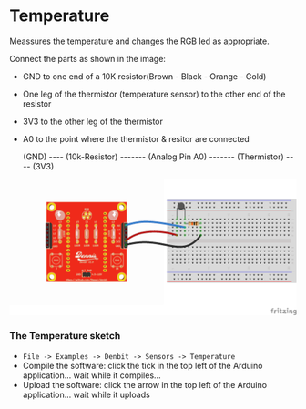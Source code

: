 # Temperature

Meassures the temperature and changes the RGB led as appropriate. 

Connect the parts as shown in the image:
- GND to one end of a 10K resistor(Brown - Black - Orange - Gold)
- One leg of the thermistor (temperature sensor) to the other end of the resistor
- 3V3 to the other leg of the thermistor
- A0 to the point where the thermistor & resitor are connected

  (GND) ---- (10k-Resistor) ------- (Analog Pin A0) ------- (Thermistor) ---- (3V3)


![image](img/temperature_bb.png)

### The Temperature sketch
- `File -> Examples -> Denbit -> Sensors -> Temperature`
- Compile the software: click the tick in the top left of the Arduino application... wait while it compiles...
- Upload the software: click the arrow in the top left of the Arduino application... wait while it uploads
